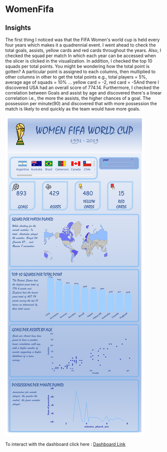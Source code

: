 # WomenFifa

## Insights

The first thing I noticed was that the FIFA Women's world cup is held every four years which makes it a quadrennial event.
I went ahead to check the total goals, assists, yellow cards and red cards throughout the years.
Also, I checked the squad per match In which each year can be accessed when the slicer is clicked in the visualization.
In addition, I checked the top 10 squads per total points. You might be wondering how the total point is gotten?
A particular point is assigned to each columns, then multiplied to other columns in other to get the total points e.g., total players = 5%, average age of squads = 10% ... yellow card = -2, red card = -5And there I discovered USA had an overall score of 774.14.
Furthermore, I checked the correlation between Goals and assist by age and discovered there's a linear correlation i.e., the more the assists, the higher chances of a goal.
The possession per minute(90) and discovered that with more possession the match is likely to end quickly as the team would have more goals.



![](https://github.com/SaobanLateefat/WomenFifa/blob/master/womenfifa_page-0001.jpg)

To interact with the dashboard click here : [Dashboard Link](https://app.powerbi.com/view?r=eyJrIjoiNDdiMTQ1NDgtOTJmMi00OTdjLTk3YzktMjZhZjdlMDhlYjI4IiwidCI6IjkxNWE5ODczLTM0M2ItNDM2Ny04OGY0LTdhZjU1YjcyNzZiOSJ9)
